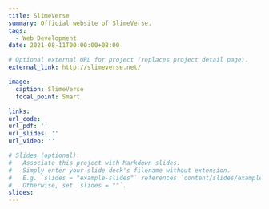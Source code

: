 ```yaml
---
title: SlimeVerse
summary: Official website of SlimeVerse.
tags:
  - Web Development
date: 2021-08-11T00:00:00+08:00

# Optional external URL for project (replaces project detail page).
external_link: http://slimeverse.net/

image:
  caption: SlimeVerse
  focal_point: Smart

links:
url_code:
url_pdf: ''
url_slides: ''
url_video: ''

# Slides (optional).
#   Associate this project with Markdown slides.
#   Simply enter your slide deck's filename without extension.
#   E.g. `slides = "example-slides"` references `content/slides/example-slides.md`.
#   Otherwise, set `slides = ""`.
slides:
---
```

